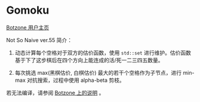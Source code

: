# Gomoku

[Botzone 用户主页](https://botzone.org.cn/user/5db6b765d8a86373ab32ff5a)

Not So Naive ver.55 简介：

1. 动态计算每个空格对于双方的估价函数，使用 `std::set` 进行维护。估价函数基于下了这步棋后在四个方向上能连成的活/死一二三四五数量。

2. 每次挑选 max(黑棋估价, 白棋估价) 最大的若干个空格作为子节点，进行 min-max 对抗搜索，过程中使用 alpha-beta 剪枝。

若无法编译，请参阅 [Botzone 上的说明](https://wiki.botzone.org.cn/index.php?title=JSONCPP) 。